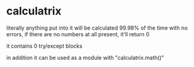 # calculatrix

literally anything put into it will be calculated 99.98% of the time with no errors, if there are no numbers at all present, it'll return 0

it contains 0 try/except blocks

in addition it can be used as a module with "calculatrix.math()"
